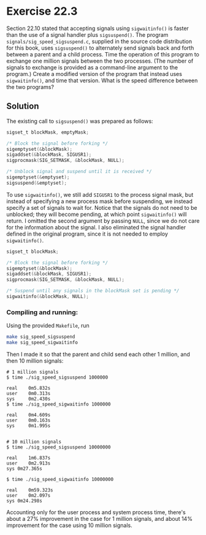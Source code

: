 # Exercise 22.3

Section 22.10 stated that accepting signals using `sigwaitinfo()` is faster than the use
of a signal handler plus `sigsuspend()`. The program `signals/sig_speed_sigsuspend.c`,
supplied in the source code distribution for this book, uses `sigsuspend()` to alternately
send signals back and forth between a parent and a child process. Time the operation of
this program to exchange one million signals between the two processes. (The number of signals
to exchange is provided as a command-line argument to the program.) Create a modified version
of the program that instead uses `sigwaitinfo()`, and time that version. What is the speed
difference between the two programs?

## Solution

The existing call to `sigsuspend()` was prepared as follows:

```c
sigset_t blockMask, emptyMask;

/* Block the signal before forking */
sigemptyset(&blockMask);
sigaddset(&blockMask, SIGUSR1); 
sigprocmask(SIG_SETMASK, &blockMask, NULL);

/* Unblock signal and suspend until it is received */
sigemptyset(&emptyset);
sigsuspend(&emptyset);
```

To use `sigwaitinfo()`, we still add `SIGUSR1` to the process signal mask, but
instead of specifying a new process mask before suspending, we instead specify
a set of signals to wait for. Notice that the signals do not need to be unblocked;
they will become pending, at which point `sigwaitinfo()` will return. I omitted
the second argument by passing `NULL`, since we do not care for the information
about the signal. I also eliminated the signal handler defined in the original
program, since it is not needed to employ `sigwaitinfo()`.

```c
sigset_t blockMask;

/* Block the signal before forking */
sigemptyset(&blockMask);
sigaddset(&blockMask, SIGUSR1); 
sigprocmask(SIG_SETMASK, &blockMask, NULL);

/* Suspend until any signals in the blockMask set is pending */
sigwaitinfo(&blockMask, NULL);
```

### Compiling and running:

Using the provided `Makefile`, run

```bash
make sig_speed_sigsuspend
make sig_speed_sigwaitinfo
```

Then I made it so that the parent and child send each other 1 million, and then 10 million
signals:

```
# 1 million signals
$ time ./sig_speed_sigsuspend 1000000

real	0m5.832s
user	0m0.313s
sys		0m2.430s
$ time ./sig_speed_sigwaitinfo 1000000

real	0m4.609s
user	0m0.163s
sys		0m1.995s


# 10 million signals
$ time ./sig_speed_sigsuspend 10000000

real	1m6.837s
user	0m2.913s
sys	0m27.365s

$ time ./sig_speed_sigwaitinfo 10000000

real	0m59.323s
user	0m2.097s
sys	0m24.298s
```

Accounting only for the user process and system process time, there's about a 27% improvement
in the case for 1 million signals, and about 14% improvement for the case using 10 million
signals.

